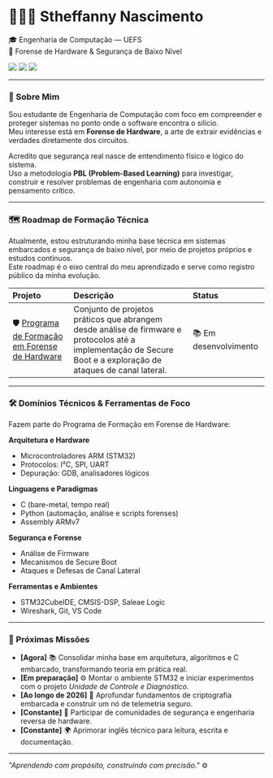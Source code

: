 # 👩🏿‍💻 Stheffanny Nascimento  

🎓 Engenharia de Computação — UEFS  
🧩 Forense de Hardware & Segurança de Baixo Nível  

[<img src="https://img.shields.io/badge/linkedin-%230077B5.svg?&style=for-the-badge&logo=linkedin&logoColor=white" />](https://www.linkedin.com/in/stheffannynascimento/)
[<img src="https://img.shields.io/badge/Gmail-D14836?style=for-the-badge&logo=gmail&logoColor=white" />](mailto:stheffanny710@gmail.com)
[<img src="https://img.shields.io/badge/github-%23121011.svg?&style=for-the-badge&logo=github&logoColor=white" />](https://github.com/StheffannyNAlves)

---

### 🧠 Sobre Mim

Sou estudante de Engenharia de Computação com foco em compreender e proteger sistemas no ponto onde o software encontra o silício.  
Meu interesse está em **Forense de Hardware**, a arte de extrair evidências e verdades diretamente dos circuitos.

Acredito que segurança real nasce de entendimento físico e lógico do sistema.  
Uso a metodologia **PBL (Problem-Based Learning)** para investigar, construir e resolver problemas de engenharia com autonomia e pensamento crítico.

---

### 🗺️ Roadmap de Formação Técnica

Atualmente, estou estruturando minha base técnica em sistemas embarcados e segurança de baixo nível, por meio de projetos próprios e estudos contínuos.  
Este roadmap é o eixo central do meu aprendizado e serve como registro público da minha evolução.

| Projeto | Descrição | Status |
| :--- | :--- | :--- |
| 🛡️ [Programa de Formação em Forense de Hardware](https://github.com/StheffannyNAlves/hardware-forensics-roadmap) | Conjunto de projetos práticos que abrangem desde análise de firmware e protocolos até a implementação de Secure Boot e a exploração de ataques de canal lateral. | 📚 Em desenvolvimento |

---

### 🛠️ Domínios Técnicos & Ferramentas de Foco
Fazem parte do Programa de Formação em Forense de Hardware:

**Arquitetura e Hardware**
- Microcontroladores ARM (STM32)
- Protocolos: I²C, SPI, UART
- Depuração: GDB, analisadores lógicos

**Linguagens e Paradigmas**
- C (bare-metal, tempo real)
- Python (automação, análise e scripts forenses)
- Assembly ARMv7

**Segurança e Forense**
- Análise de Firmware
- Mecanismos de Secure Boot
- Ataques e Defesas de Canal Lateral

**Ferramentas e Ambientes**
- STM32CubeIDE, CMSIS-DSP, Saleae Logic
- Wireshark, Git, VS Code

---

### 🎯 Próximas Missões

- **[Agora]** 📚 Consolidar minha base em arquitetura, algoritmos e C embarcado, transformando teoria em prática real.  
- **[Em preparação]** ⚙️ Montar o ambiente STM32 e iniciar experimentos com o projeto *Unidade de Controle e Diagnóstico*.  
- **[Ao longo de 2026]** 🔐 Aprofundar fundamentos de criptografia embarcada e construir um nó de telemetria seguro.  
- **[Constante]** 🤝 Participar de comunidades de segurança e engenharia reversa de hardware.  
- **[Constante]** 🌍 Aprimorar inglês técnico para leitura, escrita e documentação.

---

_"Aprendendo com propósito, construindo com precisão."_ ⚙️

